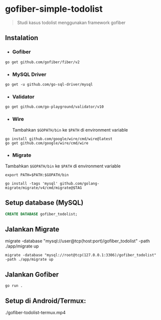# gofiber-simple-todolist

> Studi kasus todolist menggunakan framework gofiber

## Instalation

- ### Gofiber

```
go get github.com/gofiber/fiber/v2
```

- ### MySQL Driver

```
go get -u github.com/go-sql-driver/mysql
```

- ### Validator

```
go get github.com/go-playground/validator/v10
```

- ### Wire
  Tambahkan `$GOPATH/bin` ke `$PATH` di environment variable

```
go install github.com/google/wire/cmd/wire@latest
go get github.com/google/wire/cmd/wire
```

- ### Migrate

Tambahkan `$GOPATH/bin` ke `$PATH` di environment variable

```
export PATH=$PATH:$GOPATH/bin
```

```
go install -tags 'mysql' github.com/golang-migrate/migrate/v4/cmd/migrate@$TAG
```

## Setup database (MySQL)

```sql
CREATE DATABASE gofiber_todolist;
```

## Jalankan Migrate

migrate -database "mysql://user@tcp(host:port)/gofiber_todolist" -path ./app/migrate up

```
migrate -database "mysql://root@tcp(127.0.0.1:3306)/gofiber_todolist" -path ./app/migrate up
```

## Jalankan Gofiber

```
go run .
```

## Setup di Android/Termux:

./gofiber-todolist-termux.mp4
